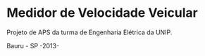 Medidor de Velocidade Veicular
==============================

Projeto de APS da turma de Engenharia Elétrica da UNIP.

Bauru - SP  -2013-

